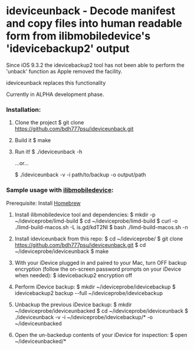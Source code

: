 # ideviceunback - Decode manifest and copy files into human readable form from ilibmobiledevice's 'idevicebackup2' output

Since iOS 9.3.2 the idevicebackup2 tool has not been able to perform the 'unback' function as Apple removed the facility.

ideviceunback replaces this functionality

Currently in ALPHA development phase.



### Installation:

1. Clone the project
   $ git clone https://github.com/bdh777psu/ideviceunback.git

3. Build it
   $ make

5. Run it!
   $ ./ideviceunback -h
   
   	...or...
   
   $ ./ideviceunback -v -i path/to/backup -o output/path



### Sample usage with [ilibmobiledevice](https://libimobiledevice.org/):

Prerequisite: Install [Homebrew](https://brew.sh/)


1. Install ilibmobiledevice tool and dependencies:
   $ mkdir -p ~/ideviceprobe/limd-build
   $ cd ~/ideviceprobe/limd-build
   $ curl -o ./limd-build-macos.sh -L is.gd/kdT2Nl
   $ bash ./limd-build-macos.sh -n

3. Install ideviceunback from this repo:
   	$ cd ~/ideviceprobe/
	$ git clone https://github.com/bdh777psu/ideviceunback.git
	$ cd ~/ideviceprobe/ideviceunback
	$ make

4. With your iDevice plugged in and paired to your Mac, turn OFF backup encryption
   (follow the on-screen password prompts on your iDevice when needed):
   	$ idevicebackup2 encryption off

5. Perform iDevice backup:
   	$ mkdir ~/ideviceprobe/idevicebackup
	$ idevicebackup2 backup --full ~/ideviceprobe/idevicebackup

6. Unbackup the previous iDevice backup:
	$ mkdir ~/ideviceprobe/ideviceunbacked
	$ cd ~/ideviceprobe/ideviceunback
	$ ./ideviceunback -v -i ~/ideviceprobe/idevicebackup/* -o ~/ideviceunbacked

7. Open the un-backedup contents of your iDevice for inspection:
   	$ open ~/ideviceunbacked/*


